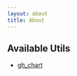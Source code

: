 ```yaml
---
layout: about
title: About
---
```




## Available Utils

- [gh_chart](https://github.com/v3xlabs/ghchart)
